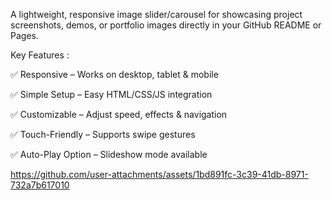 A lightweight, responsive image slider/carousel for showcasing project screenshots, demos, or portfolio images directly in your GitHub README or Pages.

Key Features :

✅ Responsive – Works on desktop, tablet & mobile

✅ Simple Setup – Easy HTML/CSS/JS integration

✅ Customizable – Adjust speed, effects & navigation

✅ Touch-Friendly – Supports swipe gestures

✅ Auto-Play Option – Slideshow mode available

https://github.com/user-attachments/assets/1bd891fc-3c39-41db-8971-732a7b617010
